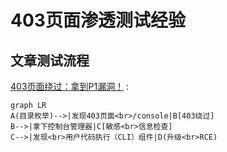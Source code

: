 # 403页面渗透测试经验

## 文章测试流程

[403页面绕过：拿到P1漏洞！](./403页面绕过：拿到P1漏洞！.md) :

```mermaid
graph LR
A(目录枚举)-->|发现403页面<br>/console|B[403绕过]
B-->|拿下控制台管理器|C[敏感<br>信息检查]
C-->|发现<br>用户代码执行（CLI）组件|D(升级<br>RCE)
```

